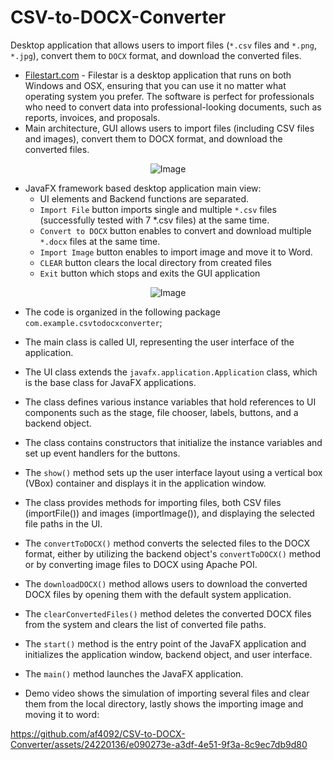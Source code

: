 # CSV-to-DOCX-Converter
Desktop application that allows users to import files (`*.csv` files and `*.png`, `*.jpg`), convert them to `DOCX` format, and download the converted files.

- [Filestart.com](https://filestar.com/skills/csv/convert-csv-to-docx) - Filestar is a desktop application that runs on both Windows and OSX, ensuring that you can use it no matter what operating system you prefer. The software is perfect for professionals who need to convert data into professional-looking documents, such as reports, invoices, and proposals.
- Main architecture, GUI allows users to import files (including CSV files and images), convert them to DOCX format, and download the converted files.

<p align="center">
  <img src="https://github.com/af4092/CSV-to-DOCX-Converter/assets/24220136/7aefc5b9-f253-4726-aff3-ac9022abedb5" alt="Image">
</p>

- JavaFX framework based desktop application main view:
  -  UI elements and Backend functions are separated.
  - `Import File` button imports single and multiple `*.csv` files (successfully tested with 7 *.csv files) at the same time. 
  - `Convert to DOCX` button enables to convert and download multiple `*.docx` files at the same time. 
  - `Import Image` button enables to import image and move it to Word.
  - `CLEAR` button clears the local directory from created files
  - `Exit` button which stops and exits the GUI application

<p align="center">
  <img src="https://github.com/af4092/CSV-to-DOCX-Converter/assets/24220136/a86bd5d0-0a3d-4383-8b7a-546fed7fe6da" alt="Image">
</p>

- The code is organized in the following package `com.example.csvtodocxconverter`;
- The main class is called UI, representing the user interface of the application.
- The UI class extends the `javafx.application.Application` class, which is the base class for JavaFX applications.
- The class defines various instance variables that hold references to UI components such as the stage, file chooser, labels, buttons, and a backend object.
- The class contains constructors that initialize the instance variables and set up event handlers for the buttons.
- The `show()` method sets up the user interface layout using a vertical box (VBox) container and displays it in the application window.
- The class provides methods for importing files, both CSV files (importFile()) and images (importImage()), and displaying the selected file paths in the UI.
- The `convertToDOCX()` method converts the selected files to the DOCX format, either by utilizing the backend object's `convertToDOCX()` method or by converting image files to DOCX using Apache POI.
- The `downloadDOCX()` method allows users to download the converted DOCX files by opening them with the default system application.
- The `clearConvertedFiles()` method deletes the converted DOCX files from the system and clears the list of converted file paths.
- The `start()` method is the entry point of the JavaFX application and initializes the application window, backend object, and user interface.
- The `main()` method launches the JavaFX application.

- Demo video shows the simulation of importing several files and clear them from the local directory, lastly shows the importing image and moving it to word:

https://github.com/af4092/CSV-to-DOCX-Converter/assets/24220136/e090273e-a3df-4e51-9f3a-8c9ec7db9d80
